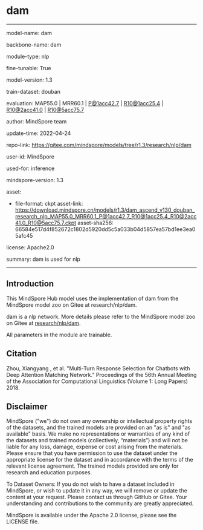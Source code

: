 # dam

---

model-name: dam

backbone-name: dam

module-type: nlp

fine-tunable: True

model-version: 1.3

train-dataset: douban

evaluation: MAP55.0 | MRR60.1 | P@1acc42.7 | R10@1acc25.4 | R10@2acc41.0 | R10@5acc75.7

author: MindSpore team

update-time: 2022-04-24

repo-link: <https://gitee.com/mindspore/models/tree/r1.3/research/nlp/dam>

user-id: MindSpore

used-for: inference

mindspore-version: 1.3

asset:

-
    file-format: ckpt
    asset-link: <https://download.mindspore.cn/models/r1.3/dam_ascend_v130_douban_research_nlp_MAP55.0_MRR60.1_P@1acc42.7_R10@1acc25.4_R10@2acc41.0_R10@5acc75.7.ckpt>
    asset-sha256: 66584e517d4f852672c1802d5920dd5c5a033b04d5857ea57bd1ee3ea05afc45

license: Apache2.0

summary: dam is used for nlp

---

## Introduction

This MindSpore Hub model uses the implementation of dam from the MindSpore model zoo on Gitee at research/nlp/dam.

dam is a nlp network. More details please refer to the MindSpore model zoo on Gitee at [research/nlp/dam](https://gitee.com/mindspore/models/blob/r1.3/research/nlp/dam/README.md).

All parameters in the module are trainable.

## Citation

Zhou, Xiangyang , et al. "Multi-Turn Response Selection for Chatbots with Deep Attention Matching Network." Proceedings of the 56th Annual Meeting of the Association for Computational Linguistics (Volume 1: Long Papers) 2018.

## Disclaimer

MindSpore ("we") do not own any ownership or intellectual property rights of the datasets, and the trained models are provided on an "as is" and "as available" basis. We make no representations or warranties of any kind of the datasets and trained models (collectively, “materials”) and will not be liable for any loss, damage, expense or cost arising from the materials. Please ensure that you have permission to use the dataset under the appropriate license for the dataset and in accordance with the terms of the relevant license agreement. The trained models provided are only for research and education purposes.

To Dataset Owners: If you do not wish to have a dataset included in MindSpore, or wish to update it in any way, we will remove or update the content at your request. Please contact us through GitHub or Gitee. Your understanding and contributions to the community are greatly appreciated.

MindSpore is available under the Apache 2.0 license, please see the LICENSE file.
